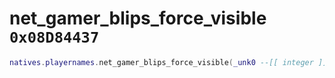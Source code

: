 # net_gamer_blips_force_visible `0x08D84437`

```lua
natives.playernames.net_gamer_blips_force_visible(_unk0 --[[ integer ]])
```